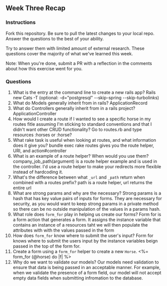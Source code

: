 ## Week Three Recap

### Instructions
Fork this repository. Be sure to pull the latest changes to your local repo. Answer the questions to the best of your ability.

Try to answer them with limited amount of external research. These questions cover the majority of what we've learned this week.

Note: When you're done, submit a PR with a reflection in the comments about how this exercise went for you.

### Questions

1. What is the entry at the command line to create a new rails app?
Rails new Cats -T (optional: -d="postgresql" --skip-spring --skip-turbolinks)
2. What do Models generally inherit from in rails?
ApplicationRecord
3. What do Controllers generally inherit from in a rails project?
ApplicationController
4. How would I create a route if I wanted to see a specific horse in my routes fitle assuming I'm sticking to standard conventions and that I didn't want other CRUD functionality?
Go to routes.rb and type resources :horses or :horse?
5. What rake task is useful when looking at routes, and what information does it give you?
bundle exec rake routes gives you the route helper, URI, and action#controller
6. What is an example of a route helper? When would you use them?
company_job_path(argument) is a route helper example and is used in the controller. I'd use a route helper to make your redirects more flexible instead of hardcoding it.
7. What's the difference between what `_url` and `_path` return when combined with a routes prefix?
path is a route helper,  url returns the entire url
8. What are strong params and why are the necessary?
Strong params is a hash that has key value pairs of inputs for forms. They are necessary for security, as you would want to keep strong params in a private method so there can be no outside manipulation of the values in a params hash.
9. What role does `form_for` play in helping us create our forms?
Form for is a form action that generates a form. It assigns the instance variable that contains an instance of a resources taht we will then populate the attributes with with the values passed in the form
10. How does `form_for` know where to submit the user's input?
Form for knows where to submit the users input by the instance variables beign passed in the top of the form for.
11. Create a form using a `form_for` helper to create a new `Horse`.
<%= form_for (@horse) do |f| %>
12. Why do we want to validate our models?
Our models need validation to ensure that data is being passed in an acceptable manner. For example, when we validate the presence of a form field, our model will not accept empty data fields when submitting infromation to the database.
